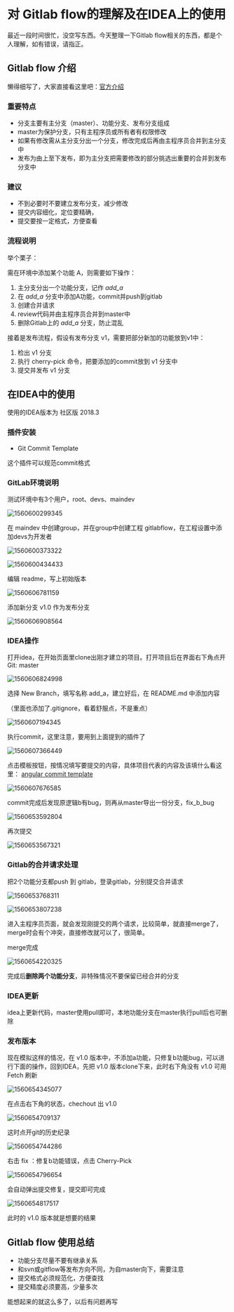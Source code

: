 # 对 Gitlab flow的理解及在IDEA上的使用


最近一段时间很忙，没空写东西。今天整理一下Gitlab flow相关的东西，都是个人理解，如有错误，请指正。

<!-- more -->

## Gitlab flow 介绍

懒得细写了，大家直接看这里吧：[官方介绍](<https://docs.gitlab.com/ee/workflow/gitlab_flow.html>)

### 重要特点

* 分支主要有主分支（master）、功能分支、发布分支组成
* master为保护分支，只有主程序员或所有者有权限修改
* 如果有修改需从主分支分出一个分支，修改完成后再由主程序员合并到主分支中
* 发布为由上至下发布，即为主分支把需要修改的部分挑选出重要的合并到发布分支中



### 建议

* 不到必要时不要建立发布分支，减少修改
* 提交内容细化，定位要精确，
* 提交要按一定格式，方便查看



### 流程说明

举个栗子：

需在环境中添加某个功能 A，则需要如下操作：

1. 主分支分出一个功能分支，记作 *add_a*
2. 在 *add_a* 分支中添加A功能，commit并push到gitlab
3. 创建合并请求
4. review代码并由主程序员合并到master中
5. 删除Gitlab上的 *add_a*  分支，防止混乱

接着是发布流程，假设有发布分支 v1，需要把部分新加的功能放到v1中：

1. 检出 v1 分支
2. 执行 cherry-pick 命令，把要添加的commit放到 v1 分支中
3. 提交并发布 v1 分支



## 在IDEA中的使用

使用的IDEA版本为 社区版 2018.3

### 插件安装

* Git Commit Template

这个插件可以规范commit格式

### GitLab环境说明

测试环境中有3个用户，root、devs、maindev

![1560600299345](1560600299345.png)

在 maindev 中创建group，并在group中创建工程 gitlabflow，在工程设置中添加devs为开发者

![1560600373322](1560600373322.png)

![1560600434433](1560600434433.png)

编辑 readme，写上初始版本

![1560606781159](1560606781159.png)

添加新分支 v1.0 作为发布分支

![1560606908564](1560606908564.png)



### IDEA操作

打开idea，在开始页面里clone出刚才建立的项目。打开项目后在界面右下角点开 Git: master

![1560606824998](1560606824998.png)

选择 New Branch，填写名称 add_a，建立好后，在 README.md 中添加内容

（里面也添加了.gitignore，看着舒服点，不是重点）

![1560607194345](1560607194345.png)

执行commit，这里注意，要用到上面提到的插件了

![1560607366449](1560607366449.png)



点击模板按钮，按情况填写要提交的内容，具体项目代表的内容及该填什么看这里： [angular commit template](<https://github.com/angular/angular/blob/master/CONTRIBUTING.md>)

![1560607676585](1560607676585.png)

commit完成后发现原逻辑b有bug，则再从master导出一份分支，fix_b_bug

![1560653592804](1560653592804.png)

再次提交

![1560653567321](1560653567321.png)

### Gitlab的合并请求处理

把2个功能分支都push 到 gitlab，登录gitlab，分别提交合并请求

![1560653768311](1560653768311.png)

![1560653807238](1560653807238.png)

进入主程序员页面，就会发现刚提交的两个请求，比较简单，就直接merge了，merge时会有个冲突，直接修改就可以了，很简单。

merge完成

![1560654220325](1560654220325.png)



完成后**删除两个功能分支**，非特殊情况不要保留已经合并的分支

### IDEA更新

idea上更新代码，master使用pull即可，本地功能分支在master执行pull后也可删除

### 发布版本

现在模拟这样的情况，在 v1.0 版本中，不添加a功能，只修复b功能bug，可以进行下面的操作，回到IDEA，先把  v1.0 版本clone下来，此时右下角没有 v1.0 可用 Fetch 刷新

![1560654345077](1560654345077.png)



在点击右下角的状态，chechout 出 v1.0

![1560654709137](1560654709137.png)

这时点开git的历史纪录

![1560654744286](1560654744286.png)

右击 fix ：修复b功能错误，点击 Cherry-Pick 

![1560654796654](1560654796654.png)

会自动弹出提交修复，提交即可完成

![1560654817517](1560654817517.png)

此时的 v1.0 版本就是想要的结果

## Gitlab flow 使用总结

* 功能分支尽量不要有继承关系
* 和svn或gitflow等发布方向不同，为自master向下，需要注意
* 提交格式必须规范化，方便查找
* 提交精度必须要高，少量多次



能想起来的就这么多了，以后有问题再写


